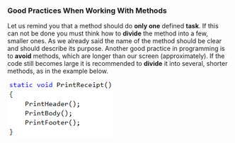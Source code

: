 ### Good Practices When Working With Methods

Let us remind you that a method should do **only one** defined **task**. If this can not be done you must think how to **divide** the method into a few, smaller ones. As we already said the name of the method should be clear and should describe its purpose. Another good practice in programming is to **avoid** methods, which are longer than our screen (approximately). If the code still becomes large it is recommended to **divide** it into several, shorter methods, as in the example below.

![](/assets/chapter-10-images/20.Good-practice-01.png)